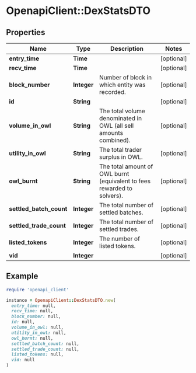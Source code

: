 # OpenapiClient::DexStatsDTO

## Properties

| Name | Type | Description | Notes |
| ---- | ---- | ----------- | ----- |
| **entry_time** | **Time** |  | [optional] |
| **recv_time** | **Time** |  | [optional] |
| **block_number** | **Integer** | Number of block in which entity was recorded. | [optional] |
| **id** | **String** |  | [optional] |
| **volume_in_owl** | **String** | The total volume denominated in OWL (all sell amounts combined). | [optional] |
| **utility_in_owl** | **String** | The total trader surplus in OWL. | [optional] |
| **owl_burnt** | **String** | The total amount of OWL burnt (equivalent to fees rewarded to solvers). | [optional] |
| **settled_batch_count** | **Integer** | The total number of settled batches. | [optional] |
| **settled_trade_count** | **Integer** | The total number of settled trades. | [optional] |
| **listed_tokens** | **Integer** | The number of listed tokens. | [optional] |
| **vid** | **Integer** |  | [optional] |

## Example

```ruby
require 'openapi_client'

instance = OpenapiClient::DexStatsDTO.new(
  entry_time: null,
  recv_time: null,
  block_number: null,
  id: null,
  volume_in_owl: null,
  utility_in_owl: null,
  owl_burnt: null,
  settled_batch_count: null,
  settled_trade_count: null,
  listed_tokens: null,
  vid: null
)
```

